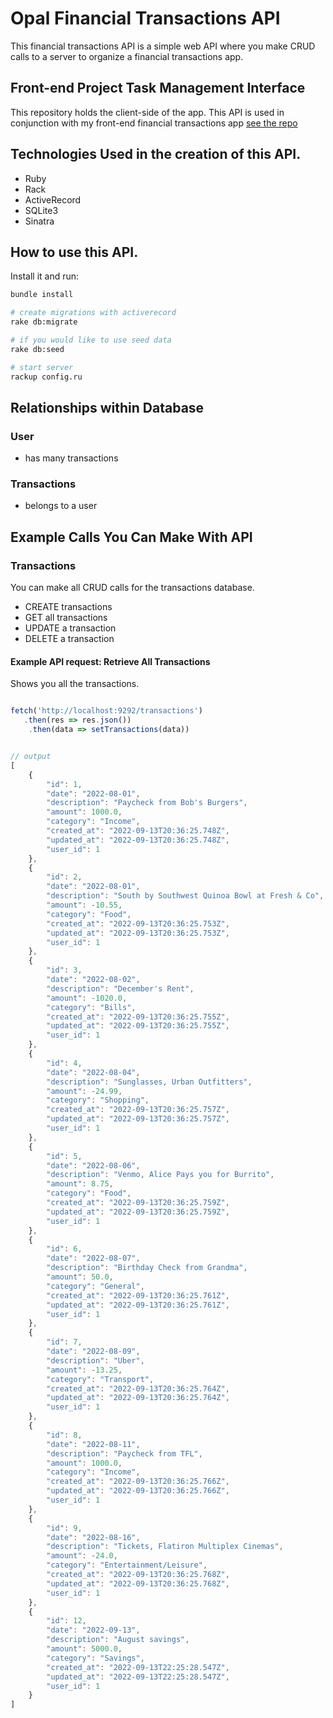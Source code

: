 # Opal Financial Transactions API

This financial transactions API is a simple web API where you make CRUD calls to a server to organize a financial transactions app.

## Front-end Project Task Management Interface

This repository holds the client-side of the app. This API is used in conjunction with my front-end financial transactions app [see the repo](https://github.com/Said-cmd/Opal-client)

## Technologies Used in the creation of this API.

- Ruby
- Rack
- ActiveRecord
- SQLite3
- Sinatra

## How to use this API.

Install it and run:

```sh
bundle install

# create migrations with activerecord
rake db:migrate

# if you would like to use seed data
rake db:seed

# start server
rackup config.ru
```

## Relationships within Database

### User

- has many transactions

### Transactions

- belongs to a user

## Example Calls You Can Make With API

### Transactions

You can make all CRUD calls for the transactions database.

- CREATE transactions
- GET all transactions
- UPDATE a transaction
- DELETE a transaction

#### Example API request: Retrieve All Transactions

Shows you all the transactions.

```js

fetch('http://localhost:9292/transactions')
   .then(res => res.json())
    .then(data => setTransactions(data))


// output
[
    {
        "id": 1,
        "date": "2022-08-01",
        "description": "Paycheck from Bob's Burgers",
        "amount": 1000.0,
        "category": "Income",
        "created_at": "2022-09-13T20:36:25.748Z",
        "updated_at": "2022-09-13T20:36:25.748Z",
        "user_id": 1
    },
    {
        "id": 2,
        "date": "2022-08-01",
        "description": "South by Southwest Quinoa Bowl at Fresh & Co",
        "amount": -10.55,
        "category": "Food",
        "created_at": "2022-09-13T20:36:25.753Z",
        "updated_at": "2022-09-13T20:36:25.753Z",
        "user_id": 1
    },
    {
        "id": 3,
        "date": "2022-08-02",
        "description": "December's Rent",
        "amount": -1020.0,
        "category": "Bills",
        "created_at": "2022-09-13T20:36:25.755Z",
        "updated_at": "2022-09-13T20:36:25.755Z",
        "user_id": 1
    },
    {
        "id": 4,
        "date": "2022-08-04",
        "description": "Sunglasses, Urban Outfitters",
        "amount": -24.99,
        "category": "Shopping",
        "created_at": "2022-09-13T20:36:25.757Z",
        "updated_at": "2022-09-13T20:36:25.757Z",
        "user_id": 1
    },
    {
        "id": 5,
        "date": "2022-08-06",
        "description": "Venmo, Alice Pays you for Burrito",
        "amount": 8.75,
        "category": "Food",
        "created_at": "2022-09-13T20:36:25.759Z",
        "updated_at": "2022-09-13T20:36:25.759Z",
        "user_id": 1
    },
    {
        "id": 6,
        "date": "2022-08-07",
        "description": "Birthday Check from Grandma",
        "amount": 50.0,
        "category": "General",
        "created_at": "2022-09-13T20:36:25.761Z",
        "updated_at": "2022-09-13T20:36:25.761Z",
        "user_id": 1
    },
    {
        "id": 7,
        "date": "2022-08-09",
        "description": "Uber",
        "amount": -13.25,
        "category": "Transport",
        "created_at": "2022-09-13T20:36:25.764Z",
        "updated_at": "2022-09-13T20:36:25.764Z",
        "user_id": 1
    },
    {
        "id": 8,
        "date": "2022-08-11",
        "description": "Paycheck from TFL",
        "amount": 1000.0,
        "category": "Income",
        "created_at": "2022-09-13T20:36:25.766Z",
        "updated_at": "2022-09-13T20:36:25.766Z",
        "user_id": 1
    },
    {
        "id": 9,
        "date": "2022-08-16",
        "description": "Tickets, Flatiron Multiplex Cinemas",
        "amount": -24.0,
        "category": "Entertainment/Leisure",
        "created_at": "2022-09-13T20:36:25.768Z",
        "updated_at": "2022-09-13T20:36:25.768Z",
        "user_id": 1
    },
    {
        "id": 12,
        "date": "2022-09-13",
        "description": "August savings",
        "amount": 5000.0,
        "category": "Savings",
        "created_at": "2022-09-13T22:25:28.547Z",
        "updated_at": "2022-09-13T22:25:28.547Z",
        "user_id": 1
    }
]
```

